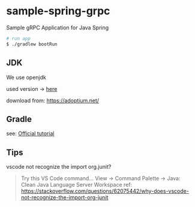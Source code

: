 # sample-spring-grpc

Sample gRPC Application for Java Spring

```sh
# run app
$ ./gradlew bootRun
```

## JDK

We use openjdk

used version -> [here](./.java-version)

download from: https://adoptium.net/

## Gradle

see: [Official tutorial](https://docs.gradle.org/current/userguide/installation.html#gs:installation)

## Tips

vscode not recognize the import org.junit?

> Try this VS Code command...
> View -> Command Palette -> Java: Clean Java Language Server Workspace
> ref: https://stackoverflow.com/questions/62075442/why-does-vscode-not-recognize-the-import-org-junit
